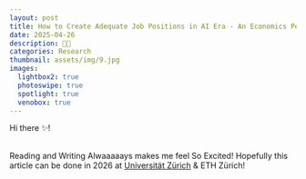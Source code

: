 ```yaml
---
layout: post
title: How to Create Adequate Job Positions in AI Era - An Economics Perspective - Yiru - 26
date: 2025-04-26
description: 🩵📍
categories: Research
thumbnail: assets/img/9.jpg
images:
  lightbox2: true
  photoswipe: true
  spotlight: true
  venobox: true
---
```


Hi there ✨!<br><br>

Reading and Writing Alwaaaaays makes me feel So Excited! Hopefully this article can be done in 2026 at [Universität Zürich](https://www.econ.uzh.ch/en/people/faculty/fehr.html) & ETH Zürich!


<br><br><br><br><br><br><br><br>
